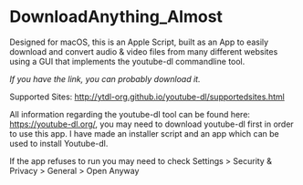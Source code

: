 # DownloadAnything_Almost
Designed for macOS, this is an Apple Script, built as an App to easily download and convert audio & video files from many different websites using a GUI that implements the youtube-dl commandline tool. 

_If you have the link, you can probably download it._

Supported Sites: http://ytdl-org.github.io/youtube-dl/supportedsites.html

All information regarding the youtube-dl tool can be found here: https://youtube-dl.org/, you may need to download youtube-dl first 
in order to use this app. I have made an installer script and an app which can be used to install Youtube-dl.

If the app refuses to run you may need to check Settings > Security & Privacy > General > Open Anyway
